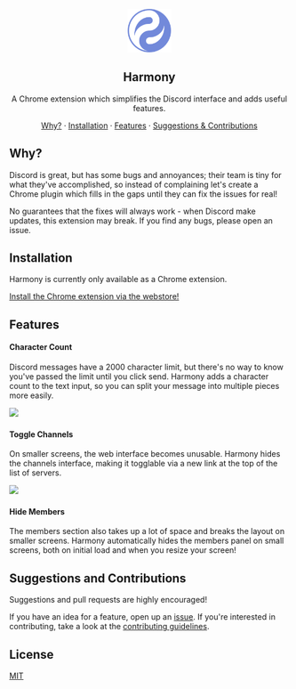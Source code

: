 <p align="center"><img src="./images/harmony.png" height="78" /></p>

<h2 align="center">Harmony</h2>

<p align="center">A Chrome extension which simplifies the Discord interface and adds useful features.</p>

<p align="center">
    <a href="#why">Why?</a>
    ·
    <a href="#installation">Installation</a>
    ·
    <a href="#features">Features</a>
    ·
    <a href="#suggestions-and-contributions">Suggestions & Contributions</a>
</p>

## Why?

Discord is great, but has some bugs and annoyances; their team is tiny for what they've accomplished, so instead of complaining let's create a Chrome plugin which fills in the gaps until they can fix the issues for real!

No guarantees that the fixes will always work - when Discord make updates, this extension may break. If you find any bugs, please open an issue.

## Installation

Harmony is currently only available as a Chrome extension.

[Install the Chrome extension via the webstore!](https://chrome.google.com/webstore/detail/harmony/jaaoemgmljmlgmpailnhdikgbpffhkkd)

## Features

#### Character Count

Discord messages have a 2000 character limit, but there's no way to know you've passed the limit until you click send. Harmony adds a character count to the text input, so you can split your message into multiple pieces more easily.

<img src="./images/character-count.png" width="517px" />

#### Toggle Channels

On smaller screens, the web interface becomes unusable. Harmony hides the channels interface, making it togglable via a new link at the top of the list of servers.

<img src="./images/toggle-channels.gif" width="515px" />

#### Hide Members

The members section also takes up a lot of space and breaks the layout on smaller screens. Harmony automatically hides the members panel on small screens, both on initial load and when you resize your screen!

## Suggestions and Contributions

Suggestions and pull requests are highly encouraged!

If you have an idea for a feature, open up an [issue](). If you're interested in contributing, take a look at the [contributing guidelines](./CONTRIBUTING.md).

## License

[MIT](./LICENSE)
